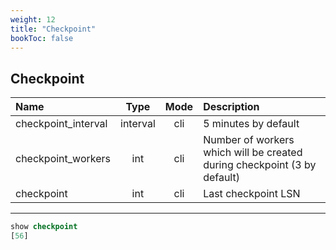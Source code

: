 ```yaml
---
weight: 12
title: "Checkpoint"
bookToc: false
---
```


## Checkpoint

| Name                | Type     | Mode         | Description |
| :----------------   | :------: | :----:       | :---- |
| checkpoint_interval | interval | cli          | 5 minutes by default |
| checkpoint_workers  | int      | cli          | Number of workers which will be created during checkpoint (3 by default) |
| checkpoint          | int      | cli          | Last checkpoint LSN |

---

```SQL
show checkpoint
[56]
```
